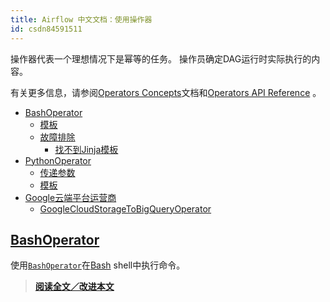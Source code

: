 ```yaml
---
title: Airflow 中文文档：使用操作器
id: csdn84591511
---
```


操作器代表一个理想情况下是幂等的任务。 操作员确定DAG运行时实际执行的内容。

有关更多信息，请参阅[Operators Concepts](https://apachecn.github.io/airflow-doc-zh/concepts.html)文档和[Operators API Reference](https://apachecn.github.io/airflow-doc-zh/code.html) 。

*   [BashOperator](9)
    *   [模板](9)
    *   [故障排除](9)
        *   [找不到Jinja模板](9)
*   [PythonOperator](9)
    *   [传递参数](9)
    *   [模板](9)
*   [Google云端平台运营商](9)
    *   [GoogleCloudStorageToBigQueryOperator](9)

## [BashOperator](9)

使用[`BashOperator`](https://apachecn.github.io/airflow-doc-zh/code.html "airflow.operators.bash_operator.BashOperator")在[Bash](https://www.gnu.org/software/bash/) shell中执行命令。

> [**阅读全文／改进本文**](https://github.com/apachecn/airflow-doc-zh/blob/master/zh/9.md)